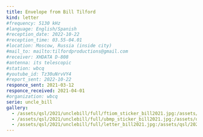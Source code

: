```yaml
---
title: Envelope from Bill Tilford
kind: letter
#frequency: 5130 kHz
#language: English/Spanish
#reception_date: 2022-10-22
#reception_time: 03.55-04.01
#location: Moscow, Russia (inside city)
#mail_to: mailto:tilfordproductions@gmail.com
#receiver: XHDATA D-808
#antenna: its telescopic
#station: wbcq
#youtube_id: Tz30uNrvVY4
#report_sent: 2022-10-22
responce_sent: 2021-03-12
responce_received: 2021-04-01
#organization: wbcq
serie: uncle_bill
gallery:
  - /assets/qsl/2021/unclebill/full/ftiom_sticker_bill2021.jpg:/assets/qsl/2021/unclebill/small/ftiom_sticker_bill2021.jpg
  - /assets/qsl/2021/unclebill/full/ubmp_sticker_bill2021.jpg:/assets/qsl/2021/unclebill/small/ubmp_sticker_bill2021.jpg
  - /assets/qsl/2021/unclebill/full/letter_bill2021.jpg:/assets/qsl/2021/unclebill/small/letter_bill2021.jpg
---
```

